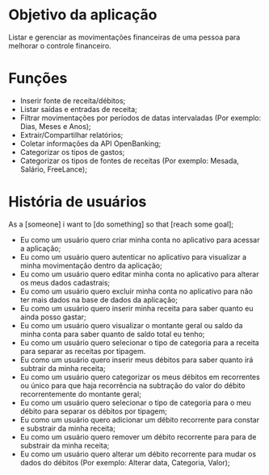 # Objetivo da aplicação

Listar e gerenciar as movimentações financeiras de uma pessoa para melhorar o controle financeiro.

# Funções

- Inserir fonte de receita/débitos;
- Listar saídas e entradas de receita;
- Filtrar movimentações por períodos de datas intervaladas (Por exemplo: Dias, Meses e Anos);
- Extrair/Compartilhar relatórios;
- Coletar informações da API OpenBanking;
- Categorizar os tipos de gastos;
- Categorizar os tipos de fontes de receitas (Por exemplo: Mesada, Salário, FreeLance);

# História de usuários

As a [someone] i want to [do something] so that [reach some goal];

- Eu como um usuário quero criar minha conta no aplicativo para acessar a aplicação;
- Eu como um usuário quero autenticar no aplicativo para visualizar a minha movimentação dentro da aplicação;
- Eu como um usuário quero editar minha conta no aplicativo para alterar os meus dados cadastrais;
- Eu como um usuário quero excluir minha conta no aplicativo para não ter mais dados na base de dados da aplicação;
- Eu como um usuário quero inserir minha receita para saber quanto eu ainda posso gastar;
- Eu como um usuário quero visualizar o montante geral ou saldo da minha conta para saber quanto de saldo total eu tenho;
- Eu como um usuário quero selecionar o tipo de categoria para a receita para separar as receitas por tipagem.
- Eu como um usuário quero inserir meus débitos para saber quanto irá subtrair da minha receita;
- Eu como um usuário quero categorizar os meus débitos em recorrentes ou único para que haja recorrência na subtração do valor do débito recorrentemente do montante geral;
- Eu como um usuário quero selecionar o tipo de categoria para o meu débito para separar os débitos por tipagem;
- Eu como um usuário quero adicionar um débito recorrente para constar e substrair da minha receita;
- Eu como um usuário quero remover um débito recorrente para para de substrair da minha receita;
- Eu como um usuário quero alterar um débito recorrente para mudar os dados do débitos (Por exemplo: Alterar data, Categoria, Valor);
